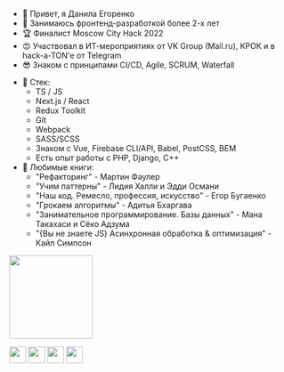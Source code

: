 - 👋 Привет, я Данила Егоренко
- 👀 Занимаюсь фронтенд-разработкой более 2-х лет
- 🏆 Финалист Moscow City Hack 2022
- 😍 Участвовал в ИТ-мероприятиях от VK Group (Mail.ru), КРОК и в hack-a-TON'е от Telegram
- 😎 Знаком с принципами CI/CD, Agile, SCRUM, Waterfall
* 🌱 Стек:
  + TS / JS
  + Next.js / React
  + Redux Toolkit
  + Git
  + Webpack
  + SASS/SCSS
  + Знаком с Vue, Firebase CLI/API, Babel, PostCSS, BEM
  + Есть опыт работы с PHP, Django, C++
* 💞️ Любимые книги: 
  + "Рефакторинг" - Мартин Фаулер
  + "Учим паттерны" - Лидия Халли и Эдди Османи
  + "Наш код. Ремесло, профессия, искусство" - Егор Бугаенко
  + "Грокаем алгоритмы" - Адитья Бхаргава
  + "Занимательное программирование. Базы данных" - Мана Такахаси и Сёко Адзума
  + "{Вы не знаете JS} Асинхронная обработка & оптимизация" - Кайл Симпсон
 
<img src="https://assets.leetcode.com/static_assets/others/%E5%85%A5%E9%97%A8.png" width="150px"/>

[<img src="https://pngicon.ru/file/uploads/vk-256x256.png" width="30"/>](https://vk.com/danila_egorenko)
[<img src="https://user-images.githubusercontent.com/65312989/150600219-64ccfb17-98ef-47c0-a5cb-266c098dc997.png" width="30"/>](https://t.me/danilaEgorenko)
[<img src="https://upload.wikimedia.org/wikipedia/commons/8/8e/LeetCode_Logo_1.png" width="30"/>](https://leetcode.com/danila_egorenko/)
[<img src="https://cdn-icons-png.flaticon.com/512/5968/5968853.png" width="30"/>](https://gitlab.com/DanilaEgorenko)
